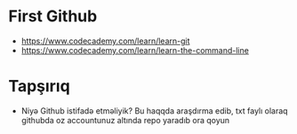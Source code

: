 # First Github

- https://www.codecademy.com/learn/learn-git
- https://www.codecademy.com/learn/learn-the-command-line

# Tapşırıq

  - Niyə Github istifadə etməliyik? 
  Bu haqqda araşdırma edib, txt faylı olaraq githubda oz accountunuz altında repo yaradıb ora qoyun
